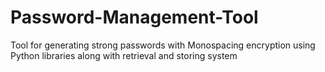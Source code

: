 # Password-Management-Tool
Tool for generating strong passwords with Monospacing encryption  using Python libraries along with retrieval and storing system
